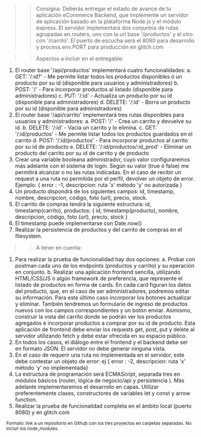 >>Consigna: 
Deberás entregar el estado de avance de tu aplicación eCommerce Backend, que
implemente un servidor de aplicación basado en la plataforma Node.js y el módulo express. El
servidor implementará dos conjuntos de rutas agrupadas en routers, uno con la url base
'/productos' y el otro con '/carrito'. El puerto de escucha será el 8080 para desarrollo y
process.env.PORT para producción en glitch.com

>>Aspectos a incluir en el entregable:
1.  El router base '/api/productos' implementará cuatro funcionalidades:
    a. GET: '/:id?' - Me permite listar todos los productos disponibles ó un producto por su id
    (disponible para usuarios y administradores)
    b. POST: '/' - Para incorporar productos al listado (disponible para administradores)
    c. PUT: '/:id' - Actualiza un producto por su id (disponible para administradores)
    d. DELETE: '/:id' - Borra un producto por su id (disponible para administradores)
2.  El router base '/api/carrito' implementará tres rutas disponibles para usuarios y administradores:
    a. POST: '/' - Crea un carrito y devuelve su id.
    b. DELETE: '/:id' - Vacía un carrito y lo elimina.
    c. GET: '/:id/productos' - Me permite listar todos los productos guardados en el carrito
    d. POST: '/:id/productos' - Para incorporar productos al carrito por su id de producto
    e. DELETE: '/:id/productos/:id_prod' - Eliminar un producto del carrito por su id de carrito y de producto
3.  Crear una variable booleana administrador, cuyo valor configuraremos más adelante con el sistema
    de login. Según su valor (true ó false) me permitirá alcanzar o no las rutas indicadas. En el caso de
    recibir un request a una ruta no permitida por el perfil, devolver un objeto de error. 
    Ejemplo: { error : -1, descripcion: ruta 'x' método 'y' no autorizada }
5.  Un producto dispondrá de los siguientes campos: id, timestamp, nombre, descripcion, código,
    foto (url), precio, stock.
6.  El carrito de compras tendrá la siguiente estructura:
    id, timestamp(carrito), productos: { id, timestamp(producto), nombre, descripcion, código,
    foto (url), precio, stock }
7. El timestamp puede implementarse con Date.now()
8. Realizar la persistencia de productos y del carrito de compras en el filesystem.

>>A tener en cuenta:
1.  Para realizar la prueba de funcionalidad hay dos opciones:
    a. Probar con postman cada uno de los endpoints (productos y carrito) y su operación en
    conjunto.
    b. Realizar una aplicación frontend sencilla, utilizando HTML/CSS/JS ó algún framework de
    preferencia, que represente el listado de productos en forma de cards. En cada card
    figuran los datos del producto, que, en el caso de ser administradores, podremos editar
    su información. Para este último caso incorporar los botones actualizar y eliminar.
    También tendremos un formulario de ingreso de productos nuevos con los campos
    correspondientes y un botón enviar. Asimismo, construir la vista del carrito donde se
    podrán ver los productos agregados e incorporar productos a comprar por su id de
    producto. Esta aplicación de frontend debe enviar los requests get, post, put y delete al
    servidor utilizando fetch y debe estar ofrecida en su espacio público.
2.  En todos los casos, el diálogo entre el frontend y el backend debe ser en formato JSON. El
    servidor no debe generar ninguna vista.
3.  En el caso de requerir una ruta no implementada en el servidor, este debe contestar un objeto
    de error: ej { error : -2, descripcion: ruta 'x' método 'y' no implementada}
4.  La estructura de programación será ECMAScript, separada tres en módulos básicos (router,
    lógica de negocio/api y persistencia ). Más adelante implementaremos el desarrollo en capas.
    Utilizar preferentemente clases, constructores de variables let y const y arrow function.
5.  Realizar la prueba de funcionalidad completa en el ámbito local (puerto 8080) y en glitch.com

<sup>Formato: link a un repositorio en Github con los tres proyectos en
carpetas separadas. No incluir los node_modules.</sup>